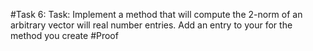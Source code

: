 #Task 6: 
Task: Implement a method that will compute the 2-norm of an arbitrary vector will real number entries. Add an entry to your for the method you create
#Proof
